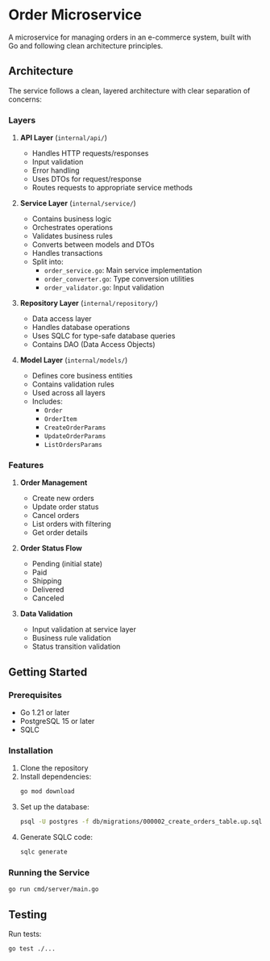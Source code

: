 # Order Microservice

A microservice for managing orders in an e-commerce system, built with Go and following clean architecture principles.

## Architecture

The service follows a clean, layered architecture with clear separation of concerns:

### Layers

1. **API Layer** (`internal/api/`)
   - Handles HTTP requests/responses
   - Input validation
   - Error handling
   - Uses DTOs for request/response
   - Routes requests to appropriate service methods

2. **Service Layer** (`internal/service/`)
   - Contains business logic
   - Orchestrates operations
   - Validates business rules
   - Converts between models and DTOs
   - Handles transactions
   - Split into:
     - `order_service.go`: Main service implementation
     - `order_converter.go`: Type conversion utilities
     - `order_validator.go`: Input validation

3. **Repository Layer** (`internal/repository/`)
   - Data access layer
   - Handles database operations
   - Uses SQLC for type-safe database queries
   - Contains DAO (Data Access Objects)

4. **Model Layer** (`internal/models/`)
   - Defines core business entities
   - Contains validation rules
   - Used across all layers
   - Includes:
     - `Order`
     - `OrderItem`
     - `CreateOrderParams`
     - `UpdateOrderParams`
     - `ListOrdersParams`

### Features

1. **Order Management**
   - Create new orders
   - Update order status
   - Cancel orders
   - List orders with filtering
   - Get order details

2. **Order Status Flow**
   - Pending (initial state)
   - Paid
   - Shipping
   - Delivered
   - Canceled

3. **Data Validation**
   - Input validation at service layer
   - Business rule validation
   - Status transition validation

## Getting Started

### Prerequisites

- Go 1.21 or later
- PostgreSQL 15 or later
- SQLC

### Installation

1. Clone the repository
2. Install dependencies:
   ```bash
   go mod download
   ```
3. Set up the database:
   ```bash
   psql -U postgres -f db/migrations/000002_create_orders_table.up.sql
   ```
4. Generate SQLC code:
   ```bash
   sqlc generate
   ```

### Running the Service

```bash
go run cmd/server/main.go
```

## Testing

Run tests:
```bash
go test ./...
```
